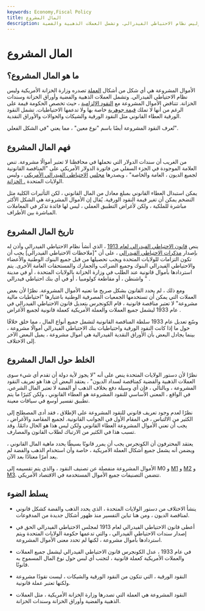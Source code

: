 ```yaml
---
keywords: Economy,Fiscal Policy
title: المال المشروع
description: الأموال المشروعة هي أي شكل من أشكال العملة تصدره وزارة الخزانة الأمريكية وليس نظام الاحتياطي الفيدرالي. وتشمل العملات الذهبية والفضية.
---
```


# المال المشروع
## ما هو المال المشروع؟

الأموال المشروعة هي أي شكل من أشكال [العملة](/currency) تصدره وزارة الخزانة الأمريكية وليس نظام الاحتياطي الفيدرالي. وتشمل العملات الذهبية والفضية وأوراق الخزانة وسندات الخزانة. تتناقض الأموال المشروعة مع [النقود الإلزامية](/fiatmoney) ، حيث تخصص الحكومة قيمة على الرغم من أنها لا تملك [قيمة جوهرية](/intrinsicvalue) خاصة بها ولا تدعمها الاحتياطيات. تشمل النقود الورقية العطاء القانوني مثل النقود الورقية والشيكات والحوالات والأوراق النقدية.

تُعرف النقود المشروعة أيضًا باسم "نوع معين" ، مما يعني "في الشكل الفعلي".

## فهم المال المشروع

من الغريب أن سندات الدولار التي نحملها في محافظنا لا تعتبر أموالًا مشروعة. تنص العلامة الموجودة في الجزء السفلي من فاتورة الدولار الأمريكي على "المناقصة القانونية لجميع الديون ، العامة والخاصة" ، ويصدرها [مجلس](/ustreasury) [الاحتياطي الفيدرالي الأمريكي](/federalreservesystem) ، وليس الولايات المتحدة [. الخزانة](/ustreasury).

يمكن استبدال العطاء القانوني بمبلغ معادل من المال القانوني ، لكن التأثيرات الكلية مثل التضخم يمكن أن تغير قيمة النقود الورقية. يُقال إن الأموال المشروعة هي الشكل الأكثر مباشرة للملكية ، ولكن لأغراض التطبيق العملي ، ليس لها فائدة تذكر في المعاملات المباشرة بين الأطراف.

## تاريخ المال المشروع

ينص [قانون الاحتياطي الفيدرالي لعام 1913](/1913-federal-reserve-act) ، الذي أنشأ نظام الاحتياطي الفيدرالي وأذن له بإصدار [مذكرات الاحتياطي الفيدرالي](/federal-reserve-note) ، على أن "[ملاحظات الاحتياطي الفيدرالي] يجب أن تكون التزامات للولايات المتحدة ويجب تحصيلها من قبل جميع البنوك الوطنية والأعضاء والاحتياطي الفيدرالي البنوك وجميع الضرائب والجمارك والمستحقات العامة الأخرى. يتم استردادها بأموال قانونية عند الطلب في وزارة الخزانة بالولايات المتحدة ، أو في مدينة واشنطن ، أو مقاطعة كولومبيا ، أو في أي بنك احتياطي فيدرالي " .

ومع ذلك ، لم يحدد القانون بشكل صريح ما تعنيه الأموال المشروعة. نظرًا لأن بعض العملات التي يمكن أن تستخدمها الجمعيات المصرفية الوطنية باعتبارها "احتياطيات مالية مشروعة" لا تعتبر مناقصة قانونية ، قام الكونجرس بتعديل قانون الاحتياطي الفيدرالي في عام 1933 ليشمل جميع العملات والعملة الأمريكية كعملة قانونية لجميع الأغراض .

وسّع تعديل عام 1933 سلطة المناقصة القانونية لتشمل جميع أنواع المال ، مما خلق خلافًا حول ما إذا كانت النقود الورقية واحتياطيات بنك الاحتياطي الفيدرالي أموالًا مشروعة ، بينما يجادل البعض بأن الأوراق النقدية الفيدرالية هي أموال مشروعة ، يميل البعض الآخر إلى الاختلاف.

## الخلط حول المال المشروع

نظرًا لأن دستور الولايات المتحدة ينص على أنه "لا يجوز لأية دولة أن تقدم أي شيء سوى العملات الذهبية والفضية كمناقصة لسداد الديون" ، يعتقد البعض أن هذا هو تعريف النقود المشروعة ، وبالتالي ، فإن أي وسيلة دفع بخلاف الذهب أو الفضة لا تعتبر المال الشرعي. في الواقع ، المعنى الأساسي للنقود المشروعة هو العطاء القانوني ، ولكن كثيرًا ما يتم تطبيق تفسير أوسع في سياقات معينة.

نظرًا لعدم وجود تعريف قانوني للنقود المشروعة على الإطلاق ، فقد أدى المصطلح إلى الكثير من الالتباس ، في المقام الأول في الجوانب القانونية. لجميع المقاصد والأغراض ، يجب أن تعني الأموال المشروعة العطاء القانوني ولكن ليس هذا هو الحال دائمًا. وقد تسبب هذا في الكثير من الارتباك لطلاب القانون والمصارف.

يعتقد المحترفون أن الكونجرس يجب أن يمرر قانونًا بسيطًا يحدد ماهية المال القانوني ، ويضمن أنه يشمل جميع أشكال العملة الأمريكية ، خاصة وأن استخدام الذهب والفضة لم يعد أمرًا معتادًا بعد الآن.

الأموال المشروعة منفصلة عن تصنيف النقود ، والذي يتم تقسيمه إلى M0 و [M1](/m1) و [M2](/m2) و [M3](/m3). تتضمن التصنيفات جميع الأموال المستخدمة في الاقتصاد الأمريكي.

## يسلط الضوء

- ينشأ الاختلاف من دستور الولايات المتحدة ، الذي يحدد الذهب والفضة كشكل قانوني لمناقصة الديون ، ومن هنا تباين التفسير منذ ظهور أشكال جديدة من المدفوعات.

- أعطى قانون الاحتياطي الفيدرالي لعام 1913 لمجلس الاحتياطي الفيدرالي الحق في إصدار سندات الاحتياطي الفيدرالي ، والتي تدعمها حكومة الولايات المتحدة ويتم استردادها بأموال مشروعة ، لكنها لم تحدد معنى الأموال المشروعة.

- في عام 1933 ، عدل الكونجرس قانون الاحتياطي الفيدرالي ليشمل جميع العملات والعملات الأمريكية كعملة قانونية ، لتجنب أي لبس حول نوع المال المسموح به قانونًا.

- النقود الورقية ، التي تتكون من النقود الورقية والشيكات ، ليست نقودًا مشروعة ولكنها تعتبر عملة قانونية.

- النقود المشروعة هي العملة التي تصدرها وزارة الخزانة الأمريكية ، مثل العملات الذهبية والفضية وأوراق الخزانة وسندات الخزانة.

